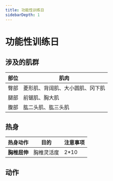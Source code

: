 ```yaml
---
title: 功能性训练日
sidebarDepth: 1
---
```


# 功能性训练日

## 涉及的肌群

| 部位 | 肌肉               |
|----|------------------|
| 臀部 | 菱形肌、背阔肌、大小圆肌、冈下肌 |
| 腿部 | 前锯肌、胸大肌          |
| 腹部 | 肱二头肌、肱三头肌        |


## 热身

| 热身动作         | 目的     | 注意事项 |
|--------------|--------|------|
| **胸椎屈伸**     | 胸椎灵活度  | 2*10 |


## 动作

